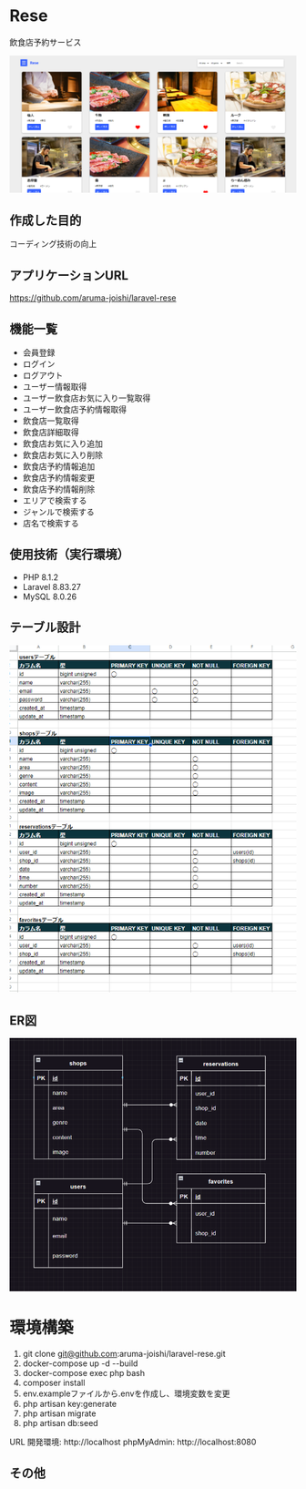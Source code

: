 # Rese

飲食店予約サービス

<img src=src\public\image/main.png alt="main">


## 作成した目的

コーディング技術の向上


## アプリケーションURL
https://github.com/aruma-joishi/laravel-rese

## 機能一覧
- 会員登録
- ログイン
- ログアウト
- ユーザー情報取得
- ユーザー飲食店お気に入り一覧取得
- ユーザー飲食店予約情報取得
- 飲食店一覧取得
- 飲食店詳細取得
- 飲食店お気に入り追加
- 飲食店お気に入り削除
- 飲食店予約情報追加
- 飲食店予約情報変更
- 飲食店予約情報削除
- エリアで検索する
- ジャンルで検索する
- 店名で検索する

## 使用技術（実行環境）

- PHP 8.1.2
- Laravel 8.83.27
- MySQL 8.0.26

## テーブル設計

<img src=src\public\image/table.png alt="table">

## ER図

<img src=src\public\image/ER.png alt="ER">

# 環境構築
1. git clone git@github.com:aruma-joishi/laravel-rese.git
2. docker-compose up -d --build
3. docker-compose exec php bash
4. composer install
5. env.exampleファイルから.envを作成し、環境変数を変更
6. php artisan key:generate
7. php artisan migrate
8. php artisan db:seed

URL 開発環境: http://localhost phpMyAdmin: http://localhost:8080


## その他